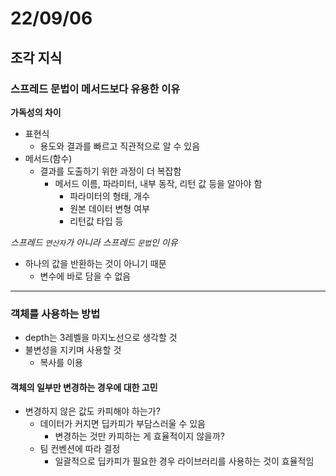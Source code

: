 # 22/09/06

## 조각 지식

### 스프레드 문법이 메서드보다 유용한 이유

**가독성의 차이**
- 표현식
	- 용도와 결과를 빠르고 직관적으로 알 수 있음
- 메서드(함수)
	- 결과를 도출하기 위한 과정이 더 복잡함
		- 메서드 이름, 파라미터, 내부 동작, 리턴 값 등을 알아야 함
			- 파라미터의 형태, 개수
			- 원본 데이터 변형 여부
			- 리턴값 타입 등

*스프레드 `연산자`가 아니라 스프레드 `문법`인 이유*
- 하나의 값을 반환하는 것이 아니기 때문
	- 변수에 바로 담을 수 없음

---

### 객체를 사용하는 방법

- depth는 3레벨을 마지노선으로 생각할 것
- 불변성을 지키며 사용할 것
	- 복사를 이용

#### 객체의 일부만 변경하는 경우에 대한 고민
- 변경하지 않은 값도 카피해야 하는가?
	- 데이터가 커지면 딥카피가 부담스러울 수 있음
		- 변경하는 것만 카피하는 게 효율적이지 않을까?
	- 팀 컨벤션에 따라 결정
		- 일괄적으로 딥카피가 필요한 경우 라이브러리를 사용하는 것이 효율적임

